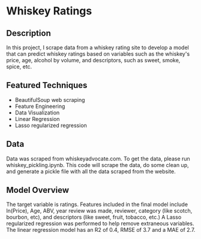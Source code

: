 # Whiskey Ratings

## Description
In this project, I scrape data from a whiskey rating site to develop a model that can predict whiskey ratings based on variables such as the whiskey's price, age, alcohol by volume, and descriptors, such as sweet, smoke, spice, etc.

## Featured Techniques
 * BeautifulSoup web scraping
 * Feature Engineering
 * Data Visualization
 * Linear Regression
 * Lasso regularized regression

## Data
Data was scraped from whiskeyadvocate.com.  To get the data, please run whiskey_pickling.ipynb.  This code will scrape the data, do some clean up, and generate a pickle file with all the data scraped from the website.

## Model Overview
The target variable is ratings.  Features included in the final model include ln(Price), Age, ABV, year review was made, reviewer, category (like scotch, bourbon, etc), and descriptors (like sweet, fruit, tobacco, etc.) A Lasso regularized regression was performed to help remove extraneous variables.  The linear regression model has an R2 of 0.4, RMSE of 3.7 and a MAE of 2.7.
